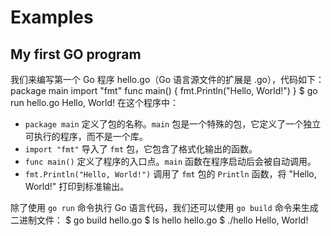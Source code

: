 # Examples

## My first GO program
我们来编写第一个 Go 程序 hello.go（Go 语言源文件的扩展是 .go），代码如下：
<compare first-title="hello.go" second-title="go run">
<code-block lang="go">
package main
import "fmt"
func main() {
    fmt.Println("Hello, World!")
}
</code-block>
<code-block lang="shell">
$ go run hello.go 
Hello, World!
</code-block>
</compare>
在这个程序中：

- `package main` 定义了包的名称。`main` 包是一个特殊的包，它定义了一个独立可执行的程序，而不是一个库。
- `import "fmt"` 导入了 `fmt` 包，它包含了格式化输出的函数。
- `func main()` 定义了程序的入口点。`main` 函数在程序启动后会被自动调用。
- `fmt.Println("Hello, World!")` 调用了 `fmt` 包的 `Println` 函数，将 "Hello, World!" 打印到标准输出。

除了使用 `go run` 命令执行 Go 语言代码，我们还可以使用 `go build` 命令来生成二进制文件：
<code-block lang="shell">
$ go build hello.go 
$ ls
hello   hello.go
$ ./hello 
Hello, World!
</code-block>

